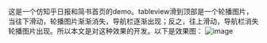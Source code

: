这是一个仿知乎日报和简书首页的demo。tableview滑到顶部是一个轮播图片，当往下滑动，轮播图片渐渐消失，导航栏逐渐出现；反之，往上滑动，导航栏消失轮播图片出现。所以本文是对这种效果的开发。以下是效果图：
![image](https://github.com/lunanar/HideAndShowNavigation/master/nav.gif )   
